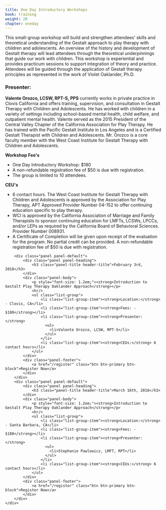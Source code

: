 ```yaml
---
title: One Day Introductory Workshops
book: training
weight: 20
chapter: oneday
---
```

<div class="row">
    <div class="col col-sm-6">
        <div class="row">
            <div class="col-sm-12">
                <p>This small-group workshop will build and strengthen attendees’ skills and theoretical understanding of the Gestalt approach to play therapy with children and adolescents. An overview of the history and development of Gestalt therapy will lead attendees through the theoretical underpinnings that guide our work with children. This workshop is experiential and provides practicum sessions to support integration of theory and practice. Attendees will be guided through the application of Gestalt therapy principles as represented in the work of Violet Oaklander, Ph.D.</p>
            </div>
        </div>
        <div class="row">
            <div class="col-sm-12">
                <h3>Presenter:</h3>
                <p><strong>Valente Orozco, LCSW, RPT-S, PPS</strong> currently works in private practice in Clovis California and offers training, supervision, and consultation in Gestalt Therapy with Children and Adolescents. He has worked with children in a variety of settings including school-based mental health, child welfare, and outpatient mental health. Valente served as the 2015 President of the Central Valley Chapter of the California Association for Play Therapy. He has trained with the Pacific Gestalt Institute in Los Angeles and is a Certified Gestalt Therapist with Children and Adolescents. Mr. Orozco is a core faculty member with the West Coast Institute for Gestalt Therapy with Children and Adolescents.</p>
            </div>
        </div>
        <div class="row">
            <div class="col-sm-12">
                <strong>Workshop Fee's</strong>
                <ul>
                    <li>One Day Introductory Workshop: $180</li>
                    <li>A non-refundable registration fee of $50 is due with registration.</li>
                    <li>The group is limited to 10 attendees.</li>
                </ul>
                <strong>CEU's</strong>
                <ul>
                    <li>6 contact hours. The West Coast Institute for Gestalt Therapy with Children and Adolescents is approved 	by the Association for Play Therapy, APT Approved Provider Number 04-152 to offer continuing education specific to play therapy.</li>
                    <li>WCI is approved by the California Association of Marriage and Family Therapists to 	sponsor continuing education for LMFTs, LCSWs, LPCCs, and/or LEPs as required by the California Board of Behavioral Sciences. Provider Number 008931.</li>
                    <li>A Certificate of Completion will be given upon receipt of the evaluation for the program. No partial credit can be provided. A non-refundable registration fee of $50 is due with registration.</li>
                </ul>
            </div>
        </div>
    </div>
    <div class="col col-sm-6">

        <div class="panel panel-default">
            <div class="panel panel-heading">
                <h3 class="panel-title header-title">February 3rd, 2018</h3>
            </div>
            <div class="panel-body">
                <p style="font-size: 1.2em;"><strong>Introduction to Gestalt Play Therapy Oaklander Approach</strong></p>
                <hr/>
                <ul class="list-group">
                    <li class="list-group-item"><strong>Location:</strong> - Clovis, CA</li>
                    <li class="list-group-item"><strong>Fees: - $180</strong></li>
                    <li class="list-group-item"><strong>Presenter:</strong>
                      <ul>
                        <li>Valente Orozco, LCSW, RPT-S</li>
                      </ul>
                    </li>
                    <li class="list-group-item"><strong>CEUs:</strong> 6 contact hours</li>
                </ul>
            </div>
            <div class="panel-footer">
                <a href="/register" class="btn btn-primary btn-block">Register Now</a>
            </div>
        </div>
        <div class="panel panel-default">
            <div class="panel panel-heading">
                <h3 class="panel-title header-title">March 16th, 2018</h3>
            </div>
            <div class="panel-body">
                <p style="font-size: 1.2em;"><strong>Introduction to Gestalt Play Therapy Oaklander Approach</strong></p>
                <hr/>
                <ul class="list-group">
                    <li class="list-group-item"><strong>Location:</strong> - Santa Barbara, CA</li>
                    <li class="list-group-item"><strong>Fees: - $180</strong></li>
                    <li class="list-group-item"><strong>Presenter:</strong>
                      <ul>
                        <li>Stephanie Pawlowicz, LMFT, RPT</li>
                      </ul>
                    </li>
                    <li class="list-group-item"><strong>CEUs:</strong> 6 contact hours</li>
                </ul>
            </div>
            <div class="panel-footer">
                <a href="/register" class="btn btn-primary btn-block">Register Now</a>
            </div>
        </div>
    </div>
</div>
